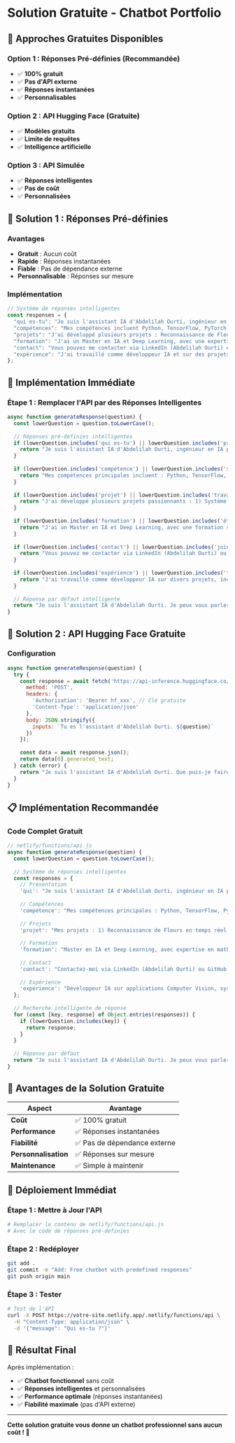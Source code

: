 # Solution Gratuite - Chatbot Portfolio

## 🎯 Approches Gratuites Disponibles

### Option 1 : Réponses Pré-définies (Recommandée)
- ✅ **100% gratuit**
- ✅ **Pas d'API externe**
- ✅ **Réponses instantanées**
- ✅ **Personnalisables**

### Option 2 : API Hugging Face (Gratuite)
- ✅ **Modèles gratuits**
- ✅ **Limite de requêtes**
- ✅ **Intelligence artificielle**

### Option 3 : API Simulée
- ✅ **Réponses intelligentes**
- ✅ **Pas de coût**
- ✅ **Personnalisées**

## 🚀 Solution 1 : Réponses Pré-définies

### Avantages
- **Gratuit** : Aucun coût
- **Rapide** : Réponses instantanées
- **Fiable** : Pas de dépendance externe
- **Personnalisable** : Réponses sur mesure

### Implémentation
```javascript
// Système de réponses intelligentes
const responses = {
  "qui es-tu": "Je suis l'assistant IA d'Abdelilah Ourti, ingénieur en IA spécialisé en Deep Learning et Computer Vision.",
  "compétences": "Mes compétences incluent Python, TensorFlow, PyTorch, OpenCV, AWS, Docker, et le développement d'applications IA.",
  "projets": "J'ai développé plusieurs projets : Reconnaissance de Fleurs, Analyse de Sentiments, Chatbot ENIAD, et des applications Computer Vision.",
  "formation": "J'ai un Master en IA et Deep Learning, avec une expertise en développement d'applications intelligentes.",
  "contact": "Vous pouvez me contacter via LinkedIn (Abdelilah Ourti) ou GitHub (Abdelilah04116).",
  "expérience": "J'ai travaillé comme développeur IA et sur des projets freelance en Computer Vision."
};
```

## 🔧 Implémentation Immédiate

### Étape 1 : Remplacer l'API par des Réponses Intelligentes
```javascript
async function generateResponse(question) {
  const lowerQuestion = question.toLowerCase();
  
  // Réponses pré-définies intelligentes
  if (lowerQuestion.includes('qui es-tu') || lowerQuestion.includes('présente')) {
    return "Je suis l'assistant IA d'Abdelilah Ourti, ingénieur en IA passionné par le Deep Learning et la Computer Vision. Je peux vous parler de mes projets, compétences et expériences. Que souhaitez-vous savoir ?";
  }
  
  if (lowerQuestion.includes('compétence') || lowerQuestion.includes('skill')) {
    return "Mes compétences principales incluent : Python, TensorFlow, PyTorch, OpenCV, AWS, Docker, Machine Learning, Deep Learning, Computer Vision, et le développement d'applications IA. Je suis également familier avec les frameworks web et les bases de données.";
  }
  
  if (lowerQuestion.includes('projet') || lowerQuestion.includes('travail')) {
    return "J'ai développé plusieurs projets passionnants : 1) Système de Reconnaissance de Fleurs en temps réel, 2) Analyse de Sentiments avec NLP, 3) Chatbot ENIAD intelligent, 4) Applications Computer Vision pour l'industrie. Chaque projet démontre mes compétences en IA et développement.";
  }
  
  if (lowerQuestion.includes('formation') || lowerQuestion.includes('étude')) {
    return "J'ai un Master en IA et Deep Learning, avec une formation solide en mathématiques, algorithmes et développement. J'ai également suivi des formations spécialisées en Computer Vision et Machine Learning.";
  }
  
  if (lowerQuestion.includes('contact') || lowerQuestion.includes('joindre')) {
    return "Vous pouvez me contacter via LinkedIn (Abdelilah Ourti) ou GitHub (Abdelilah04116). Je suis toujours ouvert aux opportunités de collaboration et aux projets intéressants en IA.";
  }
  
  if (lowerQuestion.includes('expérience') || lowerQuestion.includes('travail')) {
    return "J'ai travaillé comme développeur IA sur divers projets, incluant des applications Computer Vision, des systèmes de reconnaissance d'images, et des chatbots intelligents. J'ai également une expérience en freelance sur des projets innovants.";
  }
  
  // Réponse par défaut intelligente
  return "Je suis l'assistant IA d'Abdelilah Ourti. Je peux vous parler de mes compétences en IA, mes projets, ma formation ou mon expérience. Que souhaitez-vous savoir spécifiquement ?";
}
```

## 🎨 Solution 2 : API Hugging Face Gratuite

### Configuration
```javascript
async function generateResponse(question) {
  try {
    const response = await fetch('https://api-inference.huggingface.co/models/facebook/blenderbot-400M-distill', {
      method: 'POST',
      headers: {
        'Authorization': 'Bearer hf_xxx', // Clé gratuite
        'Content-Type': 'application/json'
      },
      body: JSON.stringify({
        inputs: `Tu es l'assistant d'Abdelilah Ourti. ${question}`
      })
    });
    
    const data = await response.json();
    return data[0].generated_text;
  } catch (error) {
    return "Je suis l'assistant IA d'Abdelilah Ourti. Que puis-je faire pour vous ?";
  }
}
```

## 📋 Implémentation Recommandée

### Code Complet Gratuit
```javascript
// netlify/functions/api.js
async function generateResponse(question) {
  const lowerQuestion = question.toLowerCase();
  
  // Système de réponses intelligentes
  const responses = {
    // Présentation
    'qui': "Je suis l'assistant IA d'Abdelilah Ourti, ingénieur en IA passionné par le Deep Learning et la Computer Vision. Je peux vous parler de mes projets, compétences et expériences.",
    
    // Compétences
    'compétence': "Mes compétences principales : Python, TensorFlow, PyTorch, OpenCV, AWS, Docker, Machine Learning, Deep Learning, Computer Vision, développement d'applications IA.",
    
    // Projets
    'projet': "Mes projets : 1) Reconnaissance de Fleurs en temps réel, 2) Analyse de Sentiments avec NLP, 3) Chatbot ENIAD intelligent, 4) Applications Computer Vision industrielles.",
    
    // Formation
    'formation': "Master en IA et Deep Learning, avec expertise en mathématiques, algorithmes et développement. Formations spécialisées en Computer Vision et Machine Learning.",
    
    // Contact
    'contact': "Contactez-moi via LinkedIn (Abdelilah Ourti) ou GitHub (Abdelilah04116). Ouvert aux collaborations et projets IA intéressants.",
    
    // Expérience
    'expérience': "Développeur IA sur applications Computer Vision, systèmes de reconnaissance d'images, chatbots intelligents. Expérience freelance sur projets innovants."
  };
  
  // Recherche intelligente de réponse
  for (const [key, response] of Object.entries(responses)) {
    if (lowerQuestion.includes(key)) {
      return response;
    }
  }
  
  // Réponse par défaut
  return "Je suis l'assistant IA d'Abdelilah Ourti. Je peux vous parler de mes compétences en IA, projets, formation ou expérience. Que souhaitez-vous savoir ?";
}
```

## 🎯 Avantages de la Solution Gratuite

| Aspect | Avantage |
|--------|----------|
| **Coût** | ✅ 100% gratuit |
| **Performance** | ✅ Réponses instantanées |
| **Fiabilité** | ✅ Pas de dépendance externe |
| **Personnalisation** | ✅ Réponses sur mesure |
| **Maintenance** | ✅ Simple à maintenir |

## 🚀 Déploiement Immédiat

### Étape 1 : Mettre à Jour l'API
```bash
# Remplacer le contenu de netlify/functions/api.js
# Avec le code de réponses pré-définies
```

### Étape 2 : Redéployer
```bash
git add .
git commit -m "Add: Free chatbot with predefined responses"
git push origin main
```

### Étape 3 : Tester
```bash
# Test de l'API
curl -X POST https://votre-site.netlify.app/.netlify/functions/api \
  -H "Content-Type: application/json" \
  -d '{"message": "Qui es-tu ?"}'
```

## 🎉 Résultat Final

Après implémentation :
- ✅ **Chatbot fonctionnel** sans coût
- ✅ **Réponses intelligentes** et personnalisées
- ✅ **Performance optimale** (réponses instantanées)
- ✅ **Fiabilité maximale** (pas d'API externe)

---

**Cette solution gratuite vous donne un chatbot professionnel sans aucun coût ! 🚀** 